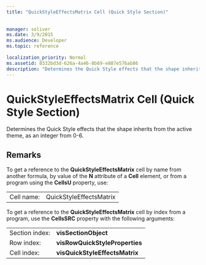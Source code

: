 ```yaml
---
title: "QuickStyleEffectsMatrix Cell (Quick Style Section)"
 
 
manager: soliver
ms.date: 3/9/2015
ms.audience: Developer
ms.topic: reference
 
localization_priority: Normal
ms.assetid: 0332bd3d-626a-4a46-8b69-e887e576ab86
description: "Determines the Quick Style effects that the shape inherits from the active theme, as an integer from 0-6."
---
```


# QuickStyleEffectsMatrix Cell (Quick Style Section)

Determines the Quick Style effects that the shape inherits from the active theme, as an integer from 0-6. 
  
## Remarks

To get a reference to the **QuickStyleEffectsMatrix** cell by name from another formula, by value of the **N** attribute of a **Cell** element, or from a program using the **CellsU** property, use: 
  
|||
|:-----|:-----|
| Cell name:  <br/> | QuickStyleEffectsMatrix  <br/> |
   
To get a reference to the **QuickStyleEffectsMatrix** cell by index from a program, use the **CellsSRC** property with the following arguments: 
  
|||
|:-----|:-----|
| Section index:  <br/> |**visSectionObject** <br/> |
| Row index:  <br/> |**visRowQuickStyleProperties** <br/> |
| Cell index:  <br/> |**visQuickStyleEffectsMatrix** <br/> |
   

